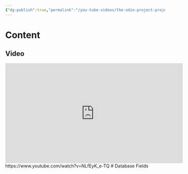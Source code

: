 ```yaml
---
{"dg-publish":true,"permalink":"/you-tube-videos/the-odin-project-project-tic-tac-toe-part-1/","updated":"2025-01-30T23:34:10-05:00"}
---
```


# Content
## Video
<iframe width="560" height="315" src="https://www.youtube.com/embed/NLfEyK_e-TQ?si=cPukgV4Yep-8-Nz_" title="YouTube video player" frameborder="0" allow="accelerometer; autoplay; clipboard-write; encrypted-media; gyroscope; picture-in-picture; web-share" referrerpolicy="strict-origin-when-cross-origin" allowfullscreen></iframe>
https://www.youtube.com/watch?v=NLfEyK_e-TQ
# Database Fields